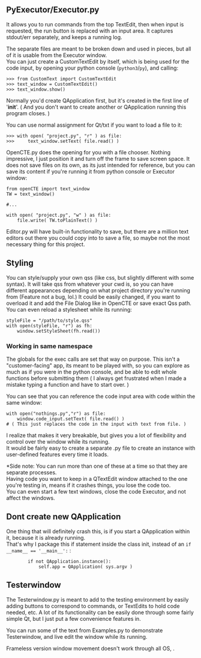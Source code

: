 ## PyExecutor/Executor.py
It allows you to run commands from the top TextEdit, then when input is requested, the run button is replaced with an input area.  It captures stdout/err separately, and keeps a running log.  

The separate files are meant to be broken down and used in pieces, but all of it is usable from the Executor window.  
You can just create a CustomTextEdit by itself, which is being used for the code input, by opening your python console (`python3`/`py`), and calling:
```
>>> from CustomText import CustomTextEdit
>>> text_window = CustomTextEdit()
>>> text_window.show()
```

Normally you'd create QApplication first, but it's created in the first line of '__init__'.
( And you don't want to create another or QApplication running this program closes. )

You can use normal assignment for Qt/txt if you want to load a file to it:
```
>>> with open( "project.py", "r" ) as file:
>>>     text_window.setText( file.read() )
```

OpenCTE.py does the opening for you with a file chooser.  Nothing impressive, I just position it and turn off the frame to save screen space.  It does not save files on its own, as its just intended for reference, but you can save its content if you're running it from python console or Executor window:
```
from openCTE import text_window
TW = text_window()

#...

with open( "project.py", "w" ) as file:
    file.write( TW.toPlainText() )
```

Editor.py will have built-in functionality to save, but there are a million text editors out there you could copy into to save a file, so maybe not the most necessary thing for this project. 

## Styling
You can style/supply your own qss (like css, but slightly different with some syntax). It will take qss from whatever your cwd is, so you can have different appearances depending on what project directory you're running from (Feature not a bug, lol.)  It could be easily changed, if you want to overload it and add the File Dialog like in OpenCTE or save exact Qss path. You can even reload a stylesheet while its running:
```
styleFile = "/path/to/style.qss" 
with open(styleFile, "r") as fh: 
    window.setStyleSheet(fh.read())
```


### Working in same namespace
The globals for the exec calls are set that way on purpose.  This isn't a "customer-facing" app, its meant to be played with, so you can explore as much as if you were in the python console, and be able to edit whole functions before submitting them ( I always get frustrated when I made a mistake typing a function and have to start over. )

You can see that you can reference the code input area with code within the same window:
```
with open("nothings.py","r") as file:
    window.code_input.setText( file.read() )
# ( This just replaces the code in the input with text from file. )
```

I realize that makes it very breakable, but gives you a lot of flexibility and control over the window while its running.  
It would be fairly easy to create a separate .py file to create an instance with user-defined features every time it loads.  

*Side note: You can run more than one of these at a time so that they are separate processes.  
Having code you want to keep in a QTextEdit window attached to the one you're testing in, means if it crashes things, you lose the code too.  
You can even start a few text windows, close the code Executor, and not affect the windows.  

## Dont create new QApplication
One thing that will definitely crash this, is if you start a QApplication within it, because it is already running.  
That's why I package this if statement inside the class init, instead of an `if __name__ == '__main__':` : 
```
        if not QApplication.instance():
            self.app = QApplication( sys.argv )
```

## Testerwindow 
The Testerwindow.py is meant to add to the testing environment by easily adding buttons to correspond to commands, or TextEdits to hold code needed, etc.  A lot of its functionality can be easily done through some fairly simple Qt, but I just put a few convenience features in.  

You can run some of the text from Examples.py to demonstrate Testerwindow, and live edit the window while its running.

Frameless version window movement doesn't work through all OS, . 